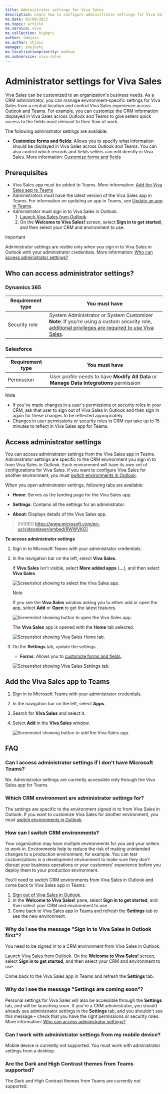 ```yaml
---
title: Administrator settings for Viva Sales
description: Learn how to configure administrator settings for Viva Sales.
ms.date: 02/09/2023
ms.topic: article
ms.service: viva
ms.collection: highpri
author: sbmjais
ms.author: shjais
manager: shujoshi
ms.localizationpriority: medium
ms.subservice: viva-sales
---
```


# Administrator settings for Viva Sales

Viva Sales can be customized to an organization's business needs. As a CRM administrator, you can manage environment-specific settings for Viva Sales from a central location and control Viva Sales experience across Outlook and Teams. For example, you can customize the CRM information displayed in Viva Sales across Outlook and Teams to give sellers quick access to the fields most relevant to their flow of work.

The following administrator settings are available:

- **Customize forms and fields**: Allows you to specify what information should be displayed in Viva Sales across Outlook and Teams. You can also control which records and fields sellers can edit directly in Viva Sales. More information: [Customize forms and fields](customize-forms-and-fields.md)

## Prerequisites

- Viva Sales app must be added to Teams. More information: [Add the Viva Sales app to Teams](#add-the-viva-sales-app-to-teams)
- Administrators must have the latest version of the Viva Sales app in Teams. For information on updating an app in Teams, see [Update an app in Teams](https://support.microsoft.com/office/update-an-app-in-teams-3d53d136-5c5d-4dfa-9602-01e6fdd8015b).
- Administrator must sign in to Viva Sales in Outlook.
    1. [Launch Viva Sales from Outlook](https://support.microsoft.com/topic/use-viva-sales-in-outlook-ec3605f9-fdb0-4593-9c5b-b43a76c07081).
    2. On the **Welcome to Viva Sales!** screen, select **Sign in to get started**, and then select your CRM and environment to use. 

> [!IMPORTANT]
> Administrator settings are visible only when you sign in to Viva Sales in Outlook with your administrator credentials. More information: [Who can access administrator settings?](#who-can-access-administrator-settings)

## Who can access administrator settings?

### Dynamics 365

|Requirement type  |You must have  |
|---------|---------|
|Security role     |  System Administrator or System Customizer<br>**Note**: If you're using a custom security role, [additional privileges are required to use Viva Sales](install-viva-sales.md#additional-privileges-required-for-dynamics-365-customers).  |

### Salesforce

|Requirement type  |You must have  |
|---------|---------|
|Permission    |  User profile needs to have **Modify All Data** or **Manage Data Integrations** permission  |

> [!NOTE]
> - If you've made changes in a user's permissions or security roles in your CRM, ask that user to sign out of Viva Sales in Outlook and then sign in again for these changes to be reflected appropriately. 
> - Changes in user permissions or security roles in CRM can take up to 15 minutes to reflect in Viva Sales app for Teams.

## Access administrator settings

You can access administrator settings from the Viva Sales app in Teams. Administrator settings are specific to the CRM environment you sign in to from Viva Sales in Outlook. Each environment will have its own set of configurations for Viva Sales. If you want to configure Viva Sales for another environment, you must [switch environments in Outlook](#how-can-i-switch-crm-environments).

When you open administrator settings, following tabs are available:

- **Home**: Serves as the landing page for the Viva Sales app.

- **Settings**: Contains all the settings for an administrator.

- **About**: Displays details of the Viva Sales app.

> [!VIDEO https://www.microsoft.com/en-us/videoplayer/embed/RWWVKG]

**To access administrator settings**

1.  Sign in to Microsoft Teams with your administrator credentials.

2.  In the navigation bar on the left, select **Viva Sales**.

    If **Viva Sales** isn't visible, select **More added apps** (**…**), and then select **Viva Sales**.
    
    ![Screenshot showing to select the Viva Sales app.](media/viva-sales-app-select.png "Screenshot showing to select the Viva Sales app.")

    > [!NOTE]
    > If you see the **Viva Sales** window asking you to either add or open the app, select **Add** or **Open** to get the latest features.
    >
    > ![Screenshot showing button to open the Viva Sales app.](media/viva-sales-open-app.png "Screenshot showing button to open the Viva Sales app.")
    
    The **Viva Sales** app is opened with the **Home** tab selected.
    
    ![Screenshot showing Viva Sales Home tab.](media/viva-sales-home.png "Screenshot showing Viva Sales Home tab.")

3.  On the **Settings** tab, update the settings.

    - **Forms**: Allows you to [customize forms and fields](customize-forms-and-fields.md).

    ![Screenshot showing Viva Sales Settings tab.](media/viva-sales-admin-settings.png "Screenshot showing Viva Sales Settings tab.")

## Add the Viva Sales app to Teams

1.  Sign in to Microsoft Teams with your administrator credentials.

2.  In the navigation bar on the left, select **Apps**.

3. Search for **Viva Sales** and select it.

4. Select **Add** in the **Viva Sales** window.

    ![Screenshot showing button to add the Viva Sales app.](media/viva-sales-add-app.png "Screenshot showing button to add the Viva Sales app.")
    

## FAQ

### Can I access administrator settings if I don't have Microsoft Teams?

No. Administrator settings are currently accessible only through the Viva Sales app for Teams. 

### Which CRM environment are administrator settings for?

The settings are specific to the environment signed in to from Viva Sales in Outlook. If you want to customize Viva Sales for another environment, you must [switch environments in Outlook](#how-can-i-switch-crm-environments).

### How can I switch CRM environments?

Your organization may have multiple environments for you and your sellers to work in. Environments help to reduce the risk of making unintended changes to a production environment, for example. You can test customizations in a development environment to make sure they don’t disrupt your business operations or your customers' experience before you deploy them to your production environment.

You'll need to switch CRM environments from Viva Sales in Outlook and come back to Viva Sales app in Teams:

1. [Sign out of Viva Sales in Outlook](https://support.microsoft.com/topic/sign-out-of-viva-sales-7c62164a-ee27-48c7-93a0-c18bb1055cd6).
2. In the **Welcome to Viva Sales!** pane, select **Sign in to get started**, and then select your CRM and environment to use.
3. Come back to Viva Sales app in Teams and refresh the **Settings** tab to see the new environment.


### Why do I see the message "Sign in to Viva Sales in Outlook first"?

You need to be signed in to a CRM environment from Viva Sales in Outlook.

[Launch Viva Sales from Outlook](https://support.microsoft.com/topic/use-viva-sales-in-outlook-ec3605f9-fdb0-4593-9c5b-b43a76c07081). On the **Welcome to Viva Sales!** screen, select **Sign in to get started**, and then select your CRM and environment to use. 

Come back to the Viva Sales app in Teams and refresh the **Settings** tab. 

### Why do I see the message "Settings are coming soon"?

Personal settings for Viva Sales will also be accessible through the **Settings** tab, and will be launching soon. If you're a CRM administrator, you should already see administrator settings in the **Settings** tab, and you shouldn't see this message – check that you have the right permissions or security roles. More information: [Who can access administrator settings?](#who-can-access-administrator-settings)

### Can I work with administrator settings from my mobile device?

Mobile device is currently not supported. You must work with administrator settings from a desktop.

### Are the Dark and High Contrast themes from Teams supported?

The Dark and High Contrast themes from Teams are currently not supported. 



